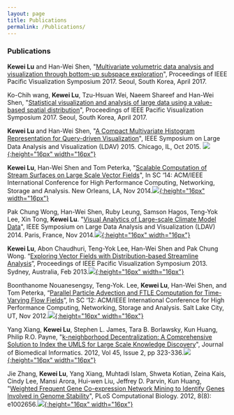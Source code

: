 ```yaml
---
layout: page
title: Publications
permalink: /Publications/
---
```



### Publications ###
**Kewei Lu** and Han-Wei Shen, "[Multivariate volumetric data analysis and visualization through bottom-up subspace exploration](http://ieeexplore.ieee.org/abstract/document/8031588/)", Proceedings of IEEE Pacific Visualization Symposium 2017. Seoul, South Korea, April 2017.

Ko-Chih wang, **Kewei Lu**, Tzu-Hsuan Wei, Naeem Shareef and Han-Wei Shen, "[Statistical visualization and analysis of large data using a value-based spatial distribution](http://ieeexplore.ieee.org/abstract/document/8031590/)", Proceedings of IEEE Pacific Visualization Symposium 2017. Seoul, South Korea, April 2017.

**Kewei Lu** and Han-Wei Shen, "[A Compact Multivariate Histogram Representation for Query-driven Visualization](http://ieeexplore.ieee.org/abstract/document/7348071/)", IEEE Symposium on Large Data Analysis and Visualization (LDAV) 2015. Chicago, IL, Oct 2015.
[![](https://github.com/keweilu/keweilu.github.io/tree/master/img/icon/pdf.jpeg){:height="16px" width="16px"}](https://github.com/keweilu/keweilu.github.io/tree/master/papers/LDAV15.pdf)

**Kewei Lu**, Han-Wei Shen and Tom Peterka, "[Scalable Computation of Stream Surfaces on Large Scale Vector Fields](http://ieeexplore.ieee.org/abstract/document/7013069/?section=abstract)", In SC ‘14: ACM/IEEE International Conference for High Performance Computing, Networking, Storage and Analysis. New Orleans, LA, Nov 2014.[![](https://github.com/keweilu/keweilu.github.io/tree/master/img/icon/pdf.jpeg){:height="16px" width="16px"}](https://github.com/keweilu/keweilu.github.io/tree/master/papers/pStreamSurface.pdf)  

Pak Chung Wong, Han-Wei Shen, Ruby Leung, Samson Hagos, Teng-Yok Lee, Xin Tong, **Kewei Lu**. "[Visual Analytics of Large-scale Climate Model Data](http://ieeexplore.ieee.org/document/7013208/)", IEEE Symposium on Large Data Analysis and Visualization (LDAV) 2014. Paris, France, Nov 2014.[![](https://github.com/keweilu/keweilu.github.io/tree/master/img/icon/pdf.jpeg){:height="16px" width="16px"}](https://github.com/keweilu/keweilu.github.io/tree/master/papers/LDAV2014.pdf)  

**Kewei Lu**, Abon Chaudhuri, Teng-Yok Lee, Han-Wei Shen and Pak Chung Wong. “[Exploring Vector Fields with Distribution-based Streamline Analysis](http://ieeexplore.ieee.org/abstract/document/6596153/)”, Proceedings of IEEE Pacific Visualization Symposium 2013. Sydney, Australia, Feb 2013.[![](https://github.com/keweilu/keweilu.github.io/tree/master/img/icon/pdf.jpeg){:height="16px" width="16px"}](https://github.com/keweilu/keweilu.github.io/tree/master/papers/pacificvis13.pdf)  

Boonthanome Nouanesengsy, Teng-Yok. Lee, **Kewei Lu**, Han-Wei Shen, and Tom Peterka, “[Parallel Particle Advection and FTLE Computation for Time-Varying Flow Fields](http://ieeexplore.ieee.org/abstract/document/6468541/)”, In SC ‘12: ACM/IEEE International Conference for High Performance Computing, Networking, Storage and Analysis. Salt Lake City, UT, Nov 2012.[![](https://github.com/keweilu/keweilu.github.io/tree/master/img/icon/pdf.jpeg){:height="16px" width="16px"}](https://github.com/keweilu/keweilu.github.io/tree/master/papers/sc12_ftle.pdf)  

Yang Xiang, **Kewei Lu**, Stephen L. James, Tara B. Borlawsky, Kun Huang, Philip R.O. Payne, "[k-neighborhood Decentralization: A Comprehensive Solution to Index the UMLS for Large Scale Knowledge Discovery](https://www.ncbi.nlm.nih.gov/pubmed/22154838)", Journal of Biomedical Informatics. 2012, Vol 45, Issue 2, pp 323-336.[![](https://github.com/keweilu/keweilu.github.io/tree/master/img/icon/pdf.jpeg){:height="16px" width="16px"}](https://github.com/keweilu/keweilu.github.io/tree/master/papers/kneighbour_2012.pdf)

Jie Zhang, **Kewei Lu**, Yang Xiang, Muhtadi Islam, Shweta Kotian, Zeina Kais, Cindy Lee, Mansi Arora, Hui-wen Liu, Jeffrey D. Parvin, Kun Huang, "[Weighted Frequent Gene Co-expression Network Mining to Identify Genes Involved in Genome Stability](https://www.ncbi.nlm.nih.gov/pubmed/22956898)", PLoS Computational Biology. 2012, 8(8): e1002656.[![](https://github.com/keweilu/keweilu.github.io/tree/master/img/icon/pdf.jpeg){:height="16px" width="16px"}](https://github.com/keweilu/keweilu.github.io/tree/master/papers/weighted_geneco_2012.PDF)
